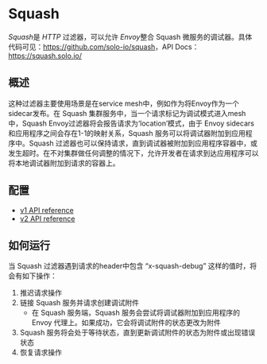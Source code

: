# Squash

*Squash*是 *HTTP* 过滤器，可以允许 *Envoy*整合 Squash 微服务的调试器。具体代码可见：<https://github.com/solo-io/squash>，API Docs：<https://squash.solo.io/>

## 概述

这种过滤器主要使用场景是在service mesh中，例如作为将Envoy作为一个sidecar发布。在 Squash 集群服务中，当一个请求标记为调试模式进入mesh中，Squash Envoy过滤器将会报告请求为‘location’模式，由于 Envoy sidecars 和应用程序之间会存在1-1的映射关系，Squash 服务可以将调试器附加到应用程序中。Squash 过滤器也可以保持请求，直到调试器被附加到应用程序容器中，或发生超时。在不对集群做任何调整的情况下，允许开发者在请求到达应用程序可以将本地调试器附加到请求的容器上。

## 配置

- [v1 API reference](https://www.envoyproxy.io/docs/envoy/latest/api-v1/http_filters/squash_filter#config-http-filters-squash-v1)
- [v2 API reference](https://www.envoyproxy.io/docs/envoy/latest/api-v2/config/filter/http/squash/v2/squash.proto#envoy-api-msg-config-filter-http-squash-v2-squash)

## 如何运行

当 Squash 过滤器遇到请求的header中包含 “x-squash-debug” 这样的值时，将会有如下操作：

1. 推迟请求操作
2. 链接 Squash 服务并请求创建调试附件
   - 在 Squash 服务端，Squash 服务会尝试将调试器附加到应用程序的 Envoy 代理上。如果成功，它会将调试附件的状态更改为附件
3. Squash 服务将会处于等待状态，直到更新调试附件的状态为附件或出现错误状态
4. 恢复请求操作
